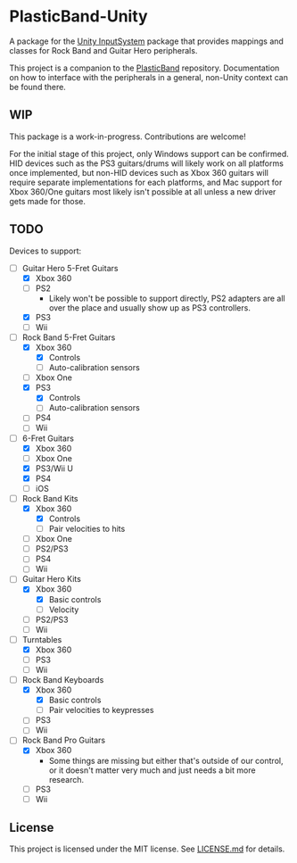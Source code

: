 # PlasticBand-Unity

A package for the [Unity InputSystem](https://github.com/Unity-Technologies/InputSystem) package that provides mappings and classes for Rock Band and Guitar Hero peripherals.

This project is a companion to the [PlasticBand](https://github.com/TheNathannator/PlasticBand) repository. Documentation on how to interface with the peripherals in a general, non-Unity context can be found there.

## WIP

This package is a work-in-progress. Contributions are welcome!

For the initial stage of this project, only Windows support can be confirmed. HID devices such as the PS3 guitars/drums will likely work on all platforms once implemented, but non-HID devices such as Xbox 360 guitars will require separate implementations for each platforms, and Mac support for Xbox 360/One guitars most likely isn't possible at all unless a new driver gets made for those.

## TODO

Devices to support:

- [ ] Guitar Hero 5-Fret Guitars
  - [x] Xbox 360
  - [ ] PS2
    - Likely won't be possible to support directly, PS2 adapters are all over the place and usually show up as PS3 controllers.
  - [x] PS3
  - [ ] Wii
- [ ] Rock Band 5-Fret Guitars
  - [x] Xbox 360
    - [x] Controls
    - [ ] Auto-calibration sensors
  - [ ] Xbox One
  - [x] PS3
    - [x] Controls
    - [ ] Auto-calibration sensors
  - [ ] PS4
  - [ ] Wii
- [ ] 6-Fret Guitars
  - [x] Xbox 360
  - [ ] Xbox One
  - [x] PS3/Wii U
  - [x] PS4
  - [ ] iOS
- [ ] Rock Band Kits
  - [x] Xbox 360
    - [x] Controls
    - [ ] Pair velocities to hits
  - [ ] Xbox One
  - [ ] PS2/PS3
  - [ ] PS4
  - [ ] Wii
- [ ] Guitar Hero Kits
  - [x] Xbox 360
    - [x] Basic controls
    - [ ] Velocity
  - [ ] PS2/PS3
  - [ ] Wii
- [ ] Turntables
  - [x] Xbox 360
  - [ ] PS3
  - [ ] Wii
- [ ] Rock Band Keyboards
  - [x] Xbox 360
    - [x] Basic controls
    - [ ] Pair velocities to keypresses
  - [ ] PS3
  - [ ] Wii
- [ ] Rock Band Pro Guitars
  - [x] Xbox 360
    - Some things are missing but either that's outside of our control, or it doesn't matter very much and just needs a bit more research.
  - [ ] PS3
  - [ ] Wii

## License

This project is licensed under the MIT license. See [LICENSE.md](LICENSE.md) for details.
